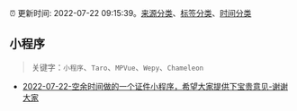 :alarm_clock: 更新时间: 2022-07-22 09:15:39。[来源分类](../README.md)、[标签分类](../TAGS.md)、[时间分类](../TIMELINE.md)

## 小程序


> 关键字：`小程序`、`Taro`、`MPVue`、`Wepy`、`Chameleon`



- [2022-07-22-空余时间做的一个证件小程序，希望大家提供下宝贵意见-谢谢大家](https://www.v2ex.com/t/868008) 